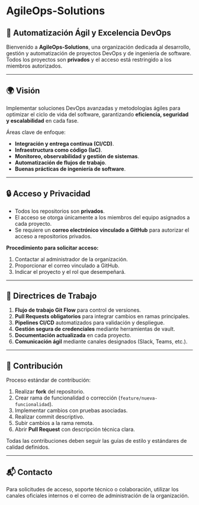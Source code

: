 # AgileOps-Solutions

## 🚀 Automatización Ágil y Excelencia DevOps

Bienvenido a **AgileOps-Solutions**, una organización dedicada al desarrollo, gestión y automatización de proyectos DevOps y de ingeniería de software. Todos los proyectos son **privados** y el acceso está restringido a los miembros autorizados.

---

## 🌍 Visión

Implementar soluciones DevOps avanzadas y metodologías ágiles para optimizar el ciclo de vida del software, garantizando **eficiencia, seguridad y escalabilidad** en cada fase.

Áreas clave de enfoque:

* **Integración y entrega continua (CI/CD)**.
* **Infraestructura como código (IaC)**.
* **Monitoreo, observabilidad y gestión de sistemas**.
* **Automatización de flujos de trabajo**.
* **Buenas prácticas de ingeniería de software**.

---

## 🔒 Acceso y Privacidad

* Todos los repositorios son **privados**.
* El acceso se otorga únicamente a los miembros del equipo asignados a cada proyecto.
* Se requiere un **correo electrónico vinculado a GitHub** para autorizar el acceso a repositorios privados.

**Procedimiento para solicitar acceso:**

1. Contactar al administrador de la organización.
2. Proporcionar el correo vinculado a GitHub.
3. Indicar el proyecto y el rol que desempeñará.

---

## 📌 Directrices de Trabajo

1. **Flujo de trabajo Git Flow** para control de versiones.
2. **Pull Requests obligatorios** para integrar cambios en ramas principales.
3. **Pipelines CI/CD** automatizados para validación y despliegue.
4. **Gestión segura de credenciales** mediante herramientas de vault.
5. **Documentación actualizada** en cada proyecto.
6. **Comunicación ágil** mediante canales designados (Slack, Teams, etc.).

---

## 🎯 Contribución

Proceso estándar de contribución:

1. Realizar **fork** del repositorio.
2. Crear rama de funcionalidad o corrección (`feature/nueva-funcionalidad`).
3. Implementar cambios con pruebas asociadas.
4. Realizar commit descriptivo.
5. Subir cambios a la rama remota.
6. Abrir **Pull Request** con descripción técnica clara.

Todas las contribuciones deben seguir las guías de estilo y estándares de calidad definidos.

---

## 📬 Contacto

Para solicitudes de acceso, soporte técnico o colaboración, utilizar los canales oficiales internos o el correo de administración de la organización.

